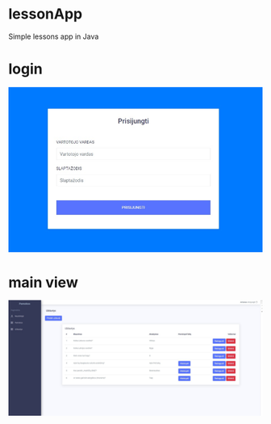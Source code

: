 # lessonApp
Simple lessons app in Java

# login
<img src="https://github.com/Jolka-JoJo/lessonApp/blob/main/LessonApp/login.jpg" alt="log in" style="width:700px;"/>

# main view
<img src="https://github.com/Jolka-JoJo/lessonApp/blob/main/LessonApp/pagrindinis.jpg" alt="main view" style="width:700px;"/>
